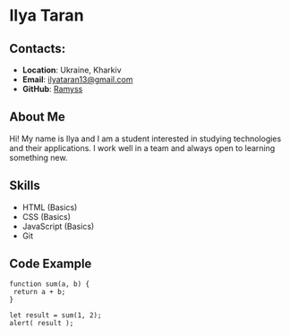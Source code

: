 # **Ilya Taran**

## **Contacts**:
  + **Location**: Ukraine, Kharkiv
  + **Email**: ilyataran13@gmail.com
  + **GitHub**: [Ramyss](https://github.com/Ramyss)

## **About Me**
  Hi! My name is Ilya and I am a student interested in studying technologies and their applications. 
  I work well in a team and always open to learning something new.

## **Skills**

+ HTML (Basics)
+ CSS (Basics)
+ JavaScript (Basics)
+ Git

## Code Example
```
function sum(a, b) {  
 return a + b;  
}

let result = sum(1, 2);  
alert( result );
```